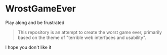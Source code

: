 # WrostGameEver
Play along and be frustrated

>This repository is an attempt to create the worst game ever, primarily based on the theme of "terrible web interfaces and usability".

I hope you don't like it


